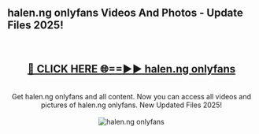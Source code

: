 <h2>halen.ng onlyfans Videos And Photos - Update Files 2025!</h2>
<br>
<div align="center">
<h2><a href="https://linkcuts.com/hfmhzwbr" rel="nofollow">🔴 CLICK HERE 🌐==►► halen.ng onlyfans</a></h2>
<br>
Get halen.ng onlyfans and all content. Now you can access all videos and pictures of halen.ng onlyfans. New Updated Files 2025!
<br>
<br>
<a href="https://linkcuts.com/hfmhzwbr" rel="nofollow" data-target="animated-image.originalLink"><img src="https://i.ibb.co.com/WyWwxjT/player-gif2.gif" alt="halen.ng onlyfans" style="max-width: 100%; display: inline-block;" data-target="animated-image.originalImage"></a>
</div>
<br>